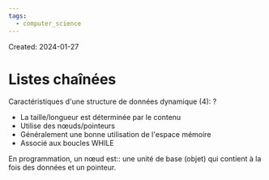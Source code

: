 ```yaml
---
tags:
  - computer_science
---
```

Created: 2024-01-27

# Listes chaînées

Caractéristiques d'une structure de données dynamique (4):
?
- La taille/longueur est déterminée par le contenu
- Utilise des nœuds/pointeurs
- Généralement une bonne utilisation de l'espace mémoire
- Associé aux boucles WHILE
<!--SR:!2024-04-10,10,170-->

En programmation, un nœud est:: une unité de base (objet) qui contient à la fois des données et un pointeur.
<!--SR:!2024-04-24,54,250-->